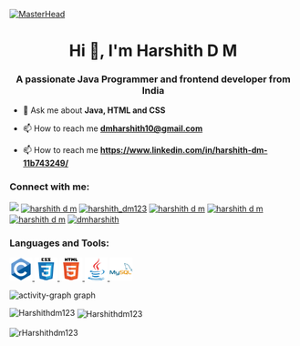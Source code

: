 
[![MasterHead](https://firebasestorage.googleapis.com/v0/b/flexi-coding.appspot.com/o/dempgi7-520f8d5f-63d4-4453-8822-dbc149ae27f8.gif?alt=media&token=91c0c7b2-93c3-4029-b011-1a8703c5730d)](https://Harshithdm123.io)

<h1 align="center">Hi 👋, I'm Harshith D M</h1>
<h3 align="center">A passionate Java Programmer and frontend developer from India</h3>


- 💬 Ask me about **Java, HTML and CSS**

- 📫 How to reach me **dmharshith10@gmail.com**
- 📫 How to reach me **https://www.linkedin.com/in/harshith-dm-11b743249/**
<h3 align="left">Connect with me:</h3>
<p align="left">
  <img src="https://holopin.me/harshithdm123">
<a href="https://linkedin.com/in/harshith d m" target="blank"><img align="center" src="https://raw.githubusercontent.com/rahuldkjain/github-profile-readme-generator/master/src/images/icons/Social/linked-in-alt.svg" alt="harshith d m" height="30" width="40" /></a>
<a href="https://www.codechef.com/users/harshith_dm123" target="blank"><img align="center" src="https://cdn.jsdelivr.net/npm/simple-icons@3.1.0/icons/codechef.svg" alt="harshith_dm123" height="30" width="40" /></a>
<a href="https://www.hackerrank.com/harshith d m" target="blank"><img align="center" src="https://raw.githubusercontent.com/rahuldkjain/github-profile-readme-generator/master/src/images/icons/Social/hackerrank.svg" alt="harshith d m" height="30" width="40" /></a>
<a href="https://www.leetcode.com/harshith d m" target="blank"><img align="center" src="https://raw.githubusercontent.com/rahuldkjain/github-profile-readme-generator/master/src/images/icons/Social/leet-code.svg" alt="harshith d m" height="30" width="40" /></a>
<a href="https://www.hackerearth.com/harshith d m" target="blank"><img align="center" src="https://raw.githubusercontent.com/rahuldkjain/github-profile-readme-generator/master/src/images/icons/Social/hackerearth.svg" alt="harshith d m" height="30" width="40" /></a>
<a href="https://auth.geeksforgeeks.org/user/dmharshith" target="blank"><img align="center" src="https://raw.githubusercontent.com/rahuldkjain/github-profile-readme-generator/master/src/images/icons/Social/geeks-for-geeks.svg" alt="dmharshith" height="30" width="40" /></a>
</p>

<h3 align="left">Languages and Tools:</h3>
<p align="left"> <a href="https://www.cprogramming.com/" target="_blank" rel="noreferrer"> <img src="https://raw.githubusercontent.com/devicons/devicon/master/icons/c/c-original.svg" alt="c" width="40" height="40"/> </a> <a href="https://www.w3schools.com/css/" target="_blank" rel="noreferrer"> <img src="https://raw.githubusercontent.com/devicons/devicon/master/icons/css3/css3-original-wordmark.svg" alt="css3" width="40" height="40"/> </a> <a href="https://www.w3.org/html/" target="_blank" rel="noreferrer"> <img src="https://raw.githubusercontent.com/devicons/devicon/master/icons/html5/html5-original-wordmark.svg" alt="html5" width="40" height="40"/> </a> <a href="https://www.java.com" target="_blank" rel="noreferrer"> <img src="https://raw.githubusercontent.com/devicons/devicon/master/icons/java/java-original.svg" alt="java" width="40" height="40"/> </a> <a href="https://www.mysql.com/" target="_blank" rel="noreferrer"> <img src="https://raw.githubusercontent.com/devicons/devicon/master/icons/mysql/mysql-original-wordmark.svg" alt="mysql" width="40" height="40"/> </a> </p>
<img src="https://github-readme-activity-graph.vercel.app/graph?username=Harshithdm123&radius=16&theme=chartreuse-dark&area=true&order=5&custom_title=Contribution%20Graph%20%20%F0%9F%9A%80" height="300" alt="activity-graph graph"  />
</div>

<p><img align="left" src="https://github-readme-stats.vercel.app/api/top-langs?username=Harshithdm123&show_icons=true&locale=en&layout=compact&theme=tokyonight" alt="Harshithdm123" /></p>
<p>&nbsp;<img align="center" src="https://github-readme-stats.vercel.app/api?username=Harshithdm123&show_icons=true&locale=en&theme=tokyonight" alt="Harshithdm123" /></p>
<p><img align="center" src="https://github-readme-streak-stats.herokuapp.com/?user=Harshithdm123&&theme=tokyonight" alt="rHarshithdm123" /></p>

